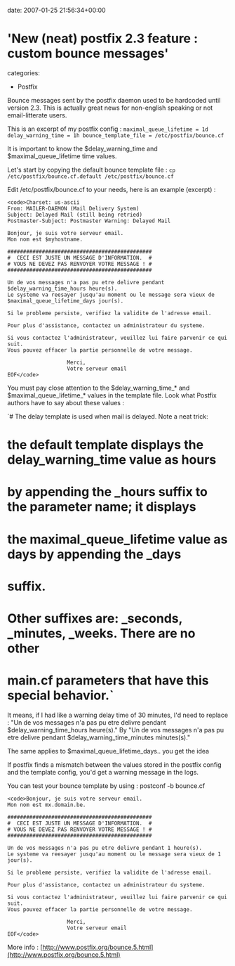 


date: 2007-01-25 21:56:34+00:00


# 'New (neat) postfix 2.3 feature : custom bounce messages'

categories:
- Postfix


Bounce messages sent by the postfix daemon used to be hardcoded until version 2.3.
This is actually great news for non-english speaking or not email-litterate users.



This is an excerpt of my postfix config :
`maximal_queue_lifetime = 1d
delay_warning_time = 1h
bounce_template_file = /etc/postfix/bounce.cf`

It is important to know the $delay_warning_time and $maximal_queue_lifetime time values.

Let's start by copying the default bounce template file : 
`cp /etc/postfix/bounce.cf.default /etc/postfix/bounce.cf`

Edit /etc/postfix/bounce.cf to your needs, here is an example (excerpt) :


    
    <code>Charset: us-ascii
    From: MAILER-DAEMON (Mail Delivery System)
    Subject: Delayed Mail (still being retried)
    Postmaster-Subject: Postmaster Warning: Delayed Mail
    
    Bonjour, je suis votre serveur email.
    Mon nom est $myhostname.
    
    ##############################################
    #  CECI EST JUSTE UN MESSAGE D'INFORMATION.  #
    # VOUS NE DEVEZ PAS RENVOYER VOTRE MESSAGE ! #
    ##############################################
    
    Un de vos messages n'a pas pu etre delivre pendant $delay_warning_time_hours heure(s).
    Le systeme va reesayer jusqu'au moment ou le message sera vieux de $maximal_queue_lifetime_days jour(s).
    
    Si le probleme persiste, verifiez la validite de l'adresse email.
    
    Pour plus d'assistance, contactez un administrateur du systeme.
    
    Si vous contactez l'administrateur, veuillez lui faire parvenir ce qui suit.
    Vous pouvez effacer la partie personnelle de votre message.
    
                       Merci,
                       Votre serveur email
    EOF</code>



You must pay close attention to the $delay_warning_time_* and $maximal_queue_lifetime_* values in the template file.
Look what Postfix authors have to say about these values :

`# The delay template is used when mail is delayed. Note a neat trick:
# the default template displays the delay_warning_time value as hours
# by appending the _hours suffix to the parameter name; it displays
# the maximal_queue_lifetime value as days by appending the _days
# suffix.
#
# Other suffixes are: _seconds, _minutes, _weeks. There are no other
# main.cf parameters that have this special behavior.`

It means, if I had like a warning delay time of 30 minutes, I'd need to replace :
"Un de vos messages n'a pas pu etre delivre pendant $delay_warning_time_hours heure(s)."
By
"Un de vos messages n'a pas pu etre delivre pendant $delay_warning_time_minutes minutes(s)."

The same applies to $maximal_queue_lifetime_days.. you get the idea

If postfix finds a mismatch between the values stored in the postfix config and the template config, you'd get a warning message in the logs.

You can test your bounce template by using :
postconf -b bounce.cf


    
    <code>Bonjour, je suis votre serveur email.
    Mon nom est mx.domain.be.
    
    ##############################################
    #  CECI EST JUSTE UN MESSAGE D'INFORMATION.  #
    # VOUS NE DEVEZ PAS RENVOYER VOTRE MESSAGE ! #
    ##############################################
    
    Un de vos messages n'a pas pu etre delivre pendant 1 heure(s).
    Le systeme va reesayer jusqu'au moment ou le message sera vieux de 1 jour(s).
    
    Si le probleme persiste, verifiez la validite de l'adresse email.
    
    Pour plus d'assistance, contactez un administrateur du systeme.
    
    Si vous contactez l'administrateur, veuillez lui faire parvenir ce qui suit.
    Vous pouvez effacer la partie personnelle de votre message.
    
                       Merci,
                       Votre serveur email
    EOF</code>



More info : [http://www.postfix.org/bounce.5.html](http://www.postfix.org/bounce.5.html)
